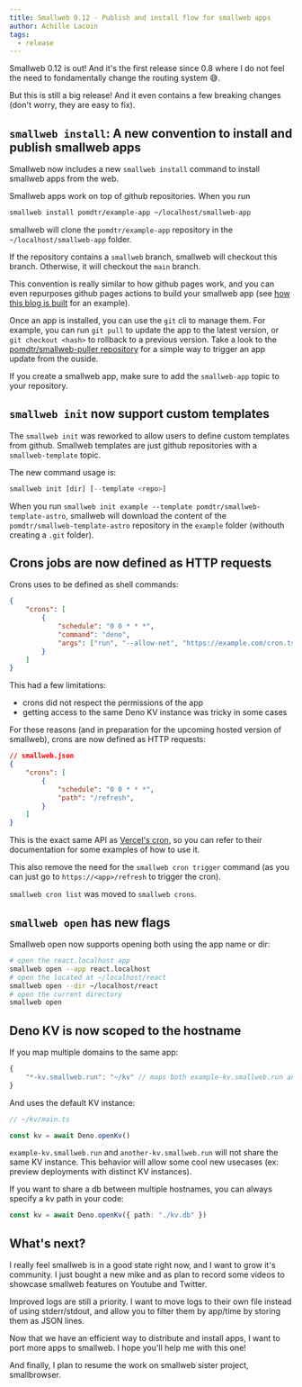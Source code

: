 ```yaml
---
title: Smallweb 0.12 - Publish and install flow for smallweb apps
author: Achille Lacoin
tags:
  - release
---
```


Smallweb 0.12 is out! And it's the first release since 0.8 where I do not feel the need to fondamentally change the routing system 😅.

But this is still a big release! And it even contains a few breaking changes (don't worry, they are easy to fix).

## `smallweb install`: A new convention to install and publish smallweb apps

Smallweb now includes a new `smallweb install` command to install smallweb apps from the web.

Smallweb apps work on top of github repositories. When you run

```sh
smallweb install pomdtr/example-app ~/localhost/smallweb-app
```

smallweb will clone the `pomdtr/example-app` repository in the `~/localhost/smallweb-app` folder.

<!-- more -->

If the repository contains a `smallweb` branch, smallweb will checkout this branch. Otherwise, it will checkout the `main` branch.

This convention is really similar to how github pages work, and you can even repurposes github pages actions to build your smallweb app (see [how this blog is built](https://github.com/pomdtr/smallweb-blog/blob/main/.github/workflows/deploy.yml#L24) for an example).

Once an app is installed, you can use the `git` cli to manage them. For example, you can run `git pull` to update the app to the latest version, or `git checkout <hash>` to rollback to a previous version. Take a look to the [pomdtr/smallweb-puller repository](https://github.com/pomdtr/smallweb-puller) for a simple way to trigger an app update from the ouside.

If you create a smallweb app, make sure to add the `smallweb-app` topic to your repository.

## `smallweb init` now support custom templates

The `smallweb init` was reworked to allow users to define custom templates from github. Smallweb templates are just github repositories with a `smallweb-template` topic.

The new command usage is:

```ts
smallweb init [dir] [--template <repo>]
```

When you run `smallweb init example --template pomdtr/smallweb-template-astro`, smallweb will download the content of the `pomdtr/smallweb-template-astro` repository in the `example` folder (withouth creating a `.git` folder).

## Crons jobs are now defined as HTTP requests

Crons uses to be defined as shell commands:

```json
{
    "crons": [
        {
            "schedule": "0 0 * * *",
            "command": "deno",
            "args": ["run", "--allow-net", "https://example.com/cron.ts"]
        }
    ]
}
```

This had a few limitations:

- crons did not respect the permissions of the app
- getting access to the same Deno KV instance was tricky in some cases

For these reasons (and in preparation for the upcoming hosted version of smallweb), crons are now defined as HTTP requests:

```json
// smallweb.json
{
    "crons": [
        {
            "schedule": "0 0 * * *",
            "path": "/refresh",
        }
    ]
}
```

This is the exact same API as [Vercel's cron](https://vercel.com/guides/how-to-setup-cron-jobs-on-vercel), so you can refer to their documentation for some examples of how to use it.

This also remove the need for the `smallweb cron trigger` command (as you can just go to `https://<app>/refresh` to trigger the cron).

`smallweb cron list` was moved to `smallweb crons`.

## `smallweb open` has new flags

Smallweb open now supports opening both using the app name or dir:

```sh
# open the react.localhost app
smallweb open --app react.localhost
# open the located at ~/localhost/react
smallweb open --dir ~/localhost/react
# open the current directory
smallweb open
```

## Deno KV is now scoped to the hostname

If you map multiple domains to the same app:

```ts
{
    "*-kv.smallweb.run": "~/kv" // maps both example-kv.smallweb.run and another-kv.smallweb.run to the same dir
}
```

And uses the default KV instance:

```ts
// ~/kv/main.ts

const kv = await Deno.openKv()
```

`example-kv.smallweb.run` and `another-kv.smallweb.run` will not share the same KV instance. This behavior will allow some cool new usecases (ex: preview deployments with distinct KV instances).

If you want to share a db between multiple hostnames, you can always specify a kv path in your code:

```ts
const kv = await Deno.openKv({ path: "./kv.db" })
```

## What's next?

I really feel smallweb is in a good state right now, and I want to grow it's community. I just bought a new mike and as plan to record some videos to showcase smallweb features on Youtube and Twitter.

Improved logs are still a priority. I want to move logs to their own file instead of using stderr/stdout, and allow you to filter them by app/time by storing them as JSON lines.

Now that we have an efficient way to distribute and install apps, I want to port more apps to smallweb. I hope you'll help me with this one!

And finally, I plan to resume the work on smallweb sister project, smallbrowser.
